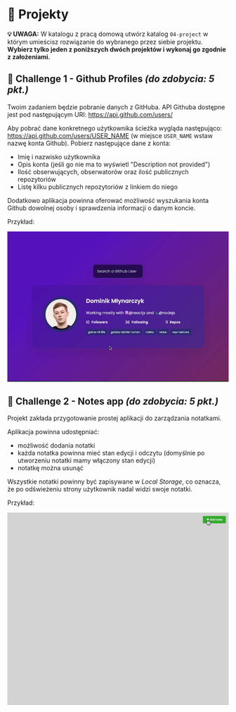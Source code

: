 # 🎉 Projekty

**💡 UWAGA:** W katalogu z pracą domową utwórz katalog `04-project` w którym umieścisz rozwiązanie do wybranego przez siebie projektu. **Wybierz tylko jeden z poniższych dwóch projektów i wykonaj go zgodnie z założeniami.**

## 🎉 Challenge 1 - Github Profiles *(do zdobycia: 5 pkt.)*

Twoim zadaniem będzie pobranie danych z GitHuba. API Githuba dostępne jest pod następującym URI: https://api.github.com/users/

Aby pobrać dane konkretnego użytkownika ścieżka wygląda następująco: https://api.github.com/users/USER_NAME (w miejsce `USER_NAME` wstaw nazwę konta Github). Pobierz następujące dane z konta:

- Imię i nazwisko użytkownika
- Opis konta (jeśli go nie ma to wyświetl "Description not provided")
- Ilość obserwujących, obserwatorów oraz ilość publicznych repozytoriów
- Listę kilku publicznych repozytoriów z linkiem do niego

Dodatkowo aplikacja powinna oferować możliwość wyszukania konta Github dowolnej osoby i sprawdzenia informacji o danym koncie.

Przykład:

![img](./assets/github-profiles.gif)



## 🎉 Challenge 2 - Notes app *(do zdobycia: 5 pkt.)*

Projekt zakłada przygotowanie prostej aplikacji do zarządzania notatkami. 

Aplikacja powinna udostępniać:

- możliwość dodania notatki
- każda notatka powinna mieć stan edycji i odczytu (domyślnie po utworzeniu notatki mamy włączony stan edycji)
- notatkę można usunąć

Wszystkie notatki powinny być zapisywane w *Local Storage*, co oznacza, że po odświeżeniu strony użytkownik nadal widzi swoje notatki.

Przykład:

![img](./assets/notes.gif)
